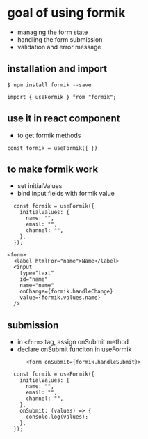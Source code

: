 # goal of using formik
- managing the form state
- handling the form submission
- validation and error message

## installation and import

```
$ npm install formik --save
```

```
import { useFormik } from "formik";
```

## use it in react component
- to get formik methods
```
const formik = useFormik({ })
```

## to make formik work
- set initialValues
- bind input fields with formik value
```
  const formik = useFormik({
    initialValues: {
      name: "",
      email: "",
      channel: "",
    },
  });
```

```
<form>
  <label htmlFor="name">Name</label>
  <input
    type="text"
    id="name"
    name="name"
    onChange={formik.handleChange}
    value={formik.values.name}
  />
 ```
 
 ## submission
 - in `<form>` tag, assign onSubmit method
 - declare onSubmit funciton in useFormik

```
      <form onSubmit={formik.handleSubmit}>
```

```
  const formik = useFormik({
    initialValues: {
      name: "",
      email: "",
      channel: "",
    },
    onSubmit: (values) => {
      console.log(values);
    },
  });
  ```
 
